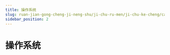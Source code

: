 ```yaml
---
title: 操作系统
slug: ruan-jian-gong-cheng-ji-neng-shu/ji-chu-ru-men/ji-chu-ke-cheng/cao-zuo-xi-tong/cao-zuo-xi-tong
sidebar_position: 2
---
```


# 操作系统

